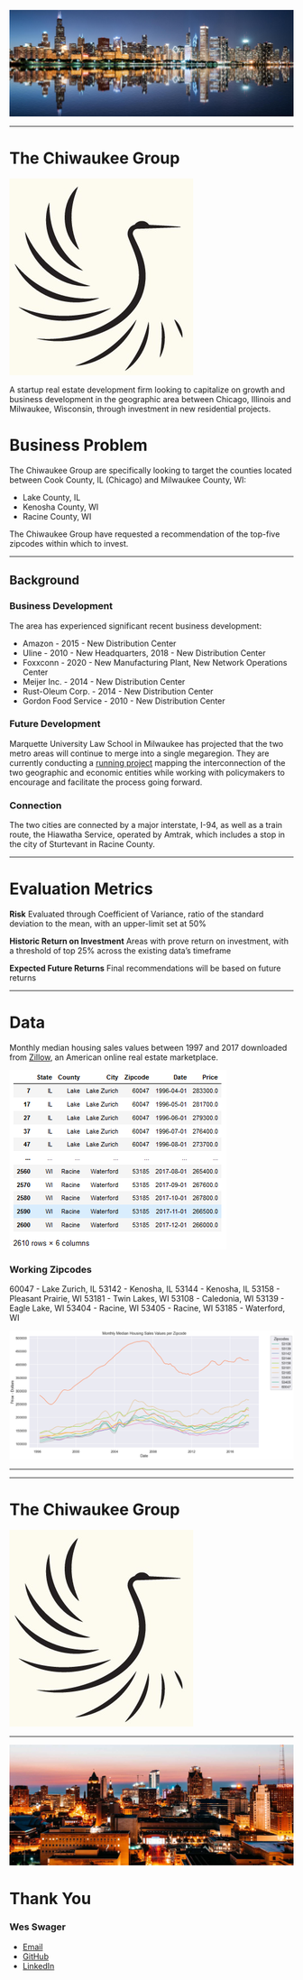 ![chicago_pic.jpg](https://github.com/wswager/the_chiwaukee_group/blob/main/images/chicago_pic.jpg)
***
# The Chiwaukee Group
![crane_logo.jpg](https://github.com/wswager/the_chiwaukee_group/blob/main/images/crane_logo.jpg)

A startup real estate development firm looking to capitalize on growth and business development in the geographic area between Chicago, Illinois and Milwaukee, Wisconsin, through investment in new residential projects.

# Business Problem

The Chiwaukee Group are specifically looking to target the counties located between Cook County, IL (Chicago) and Milwaukee County, WI:
* Lake County, IL
* Kenosha County, WI
* Racine County, WI

The Chiwaukee Group have requested a recommendation of the top-five zipcodes within which to invest.
***
## Background
### Business Development

The area has experienced significant recent business development:
* Amazon - 2015 - New Distribution Center
* Uline - 2010 - New Headquarters, 2018 - New Distribution Center
* Foxxconn - 2020 - New Manufacturing Plant, New Network Operations Center
* Meijer Inc. - 2014 - New Distribution Center
* Rust-Oleum Corp. - 2014 - New Distribution Center
* Gordon Food Service - 2010 - New Distribution Center

### Future Development

Marquette University Law School in Milwaukee has projected that the two metro areas will continue to merge into a single megaregion. They are currently conducting a [running project](https://law.marquette.edu/facultyblog/2012/07/milwaukees-future-in-the-chicago-megacity/) mapping the interconnection of the two geographic and economic entities while working with policymakers to encourage and facilitate the process going forward.

### Connection

The two cities are connected by a major interstate, I-94, as well as a train route, the Hiawatha Service, operated by Amtrak, which includes a stop in the city of Sturtevant in Racine County.
***
# Evaluation Metrics

**Risk**
Evaluated through Coefficient of Variance, ratio of the standard deviation to the mean, with an upper-limit set at 50%

**Historic Return on Investment**
Areas with prove return on investment, with a threshold of top 25% across the existing data’s timeframe

**Expected Future Returns**
Final recommendations will be based on future returns
***
# Data
Monthly median housing sales values between 1997 and 2017 downloaded from [Zillow](https://www.zillow.com/research/data/), an American online real estate marketplace.

![chi_mke_data.PNG](https://github.com/wswager/the_chiwaukee_group/blob/main/images/chi_mke_data.PNG)

### Working Zipcodes

60047 - Lake Zurich, IL
53142 - Kenosha, IL
53144 - Kenosha, IL
53158 - Pleasant Prairie, WI
53181 - Twin Lakes, WI
53108 - Caledonia, WI
53139 - Eagle Lake, WI
53404 - Racine, WI
53405 - Racine, WI
53185 - Waterford, WI

![monthly_price_v_zipcode.png](https://github.com/wswager/the_chiwaukee_group/blob/main/images/monthly_price_v_zipcode.png)
***
***
# The Chiwaukee Group
![crane_logo.jpg](https://github.com/wswager/the_chiwaukee_group/blob/main/images/crane_logo.jpg)
***
![milwaukee_pic.jpg](https://github.com/wswager/the_chiwaukee_group/blob/main/images/milwaukee_pic.jpg)
# Thank You

### Wes Swager
* [Email](mail.westin.swager@lsventures.com)
* [GitHub](https://github.com/wswager)
* [LinkedIn](linkedin.com/in/wes-swager-36a84a2a)
